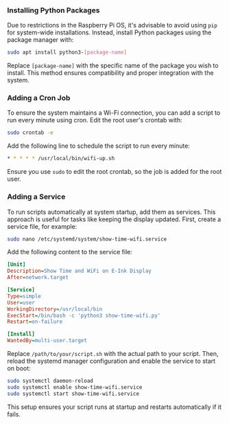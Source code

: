 ### Installing Python Packages

Due to restrictions in the Raspberry Pi OS, it's advisable to avoid using `pip` for system-wide installations. Instead, install Python packages using the package manager with:


```bash
sudo apt install python3-[package-name]
```


Replace `[package-name]` with the specific name of the package you wish to install. This method ensures compatibility and proper integration with the system.

### Adding a Cron Job

To ensure the system maintains a Wi-Fi connection, you can add a script to run every minute using cron. Edit the root user's crontab with:


```bash
sudo crontab -e
```


Add the following line to schedule the script to run every minute:


```bash
* * * * * /usr/local/bin/wifi-up.sh
```


Ensure you use `sudo` to edit the root crontab, so the job is added for the root user.

### Adding a Service

To run scripts automatically at system startup, add them as services. This approach is useful for tasks like keeping the display updated. First, create a service file, for example:


```bash
sudo nano /etc/systemd/system/show-time-wifi.service
```


Add the following content to the service file:


```ini
[Unit]
Description=Show Time and WiFi on E-Ink Display
After=network.target

[Service]
Type=simple
User=user
WorkingDirectory=/usr/local/bin
ExecStart=/bin/bash -c 'python3 show-time-wifi.py'
Restart=on-failure

[Install]
WantedBy=multi-user.target
```


Replace `/path/to/your/script.sh` with the actual path to your script. Then, reload the systemd manager configuration and enable the service to start on boot:


```bash
sudo systemctl daemon-reload
sudo systemctl enable show-time-wifi.service
sudo systemctl start show-time-wifi.service
```


This setup ensures your script runs at startup and restarts automatically if it fails. 
